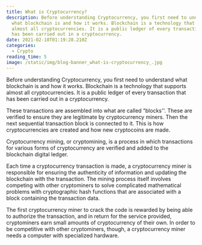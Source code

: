 ```yaml
---
title: What is Cryptocurrency?
description: Before understanding Cryptocurrency, you first need to understand
  what blockchain is and how it works. Blockchain is a technology that supports
  almost all cryptocurrencies. It is a public ledger of every transaction that
  has been carried out in a cryptocurrency.
date: 2021-02-18T01:19:28.210Z
categories:
  - Crypto
reading_time: 5
image: /static/img/blog-banner_what-is-cryptocurrency_.jpg
---
```

Before understanding Cryptocurrency, you first need to understand what blockchain is and how it works. Blockchain is a technology that supports almost all cryptocurrencies. It is a public ledger of every transaction that has been carried out in a cryptocurrency.

These transactions are assembled into what are called “blocks''. These are verified to ensure they are legitimate by cryptocurrency miners. Then the next sequential transaction block is connected to it. This is how cryptocurrencies are created and how new cryptocoins are made.

Cryptocurrency mining, or cryptomining, is a process in which transactions for various forms of cryptocurrency are verified and added to the blockchain digital ledger.

Each time a cryptocurrency transaction is made, a cryptocurrency miner is responsible for ensuring the authenticity of information and updating the blockchain with the transaction. The mining process itself involves competing with other cryptominers to solve complicated mathematical problems with cryptographic hash functions that are associated with a block containing the transaction data.

The first cryptocurrency miner to crack the code is rewarded by being able to authorize the transaction, and in return for the service provided, cryptominers earn small amounts of cryptocurrency of their own. In order to be competitive with other cryptominers, though, a cryptocurrency miner needs a computer with specialized hardware.